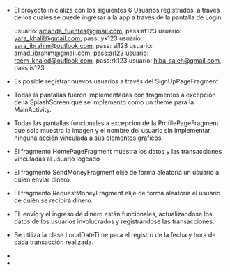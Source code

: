 - El proyecto inicializa con los siguientes 6 Usuarios registrados, a través de los cuales se puede ingresar a la app a traves de la pantalla de Login:
  
  usuario: amanda_fuentes@gmail.com, pass:af123
  usuario: yara_khalil@gmail.com, pass: yk123
  usuario: sara_ibrahim@outlook.com, pass: si123
  usuario: amad_ibrahim@gmail.com, pass:ai123
  usuario: reem_khaled@outlook.com, pass:rk123
  usuario: hiba_saleh@gmail.com, pass:is123

- Es posible registrar nuevos usuarios a través del SignUpPageFragment
- Todas la pantallas fueron implementadas con fragmentos a excepción de la SplashScreen que se implemento como un theme para la MainActivity.
- Todas las pantallas funcionales a excepcion de la ProfilePageFragment que solo muestra la imagen y el nombre del usuario sin implementar ninguna acción vinculada a sus elementos graficos.
- El fragmento HomePageFragment muestra los datos y las transacciones vinculadas al usuario logeado 
- El fragmento SendMoneyFragment elije de forma aleatoria un usuario a quien enviar dinero.
- El fragmento RequestMoneyFragment elije de forma aleatoria el usuario de quién se recibirá dinero.
- EL envío y el ingreso de dinero están funcionales, actualizandose los datos de los usuarios involucrados y registrandose las transacciones.
- Se utiliza la clase LocalDateTime para el registro de la fecha y hora de cada transacción realizada.

- 
- 
